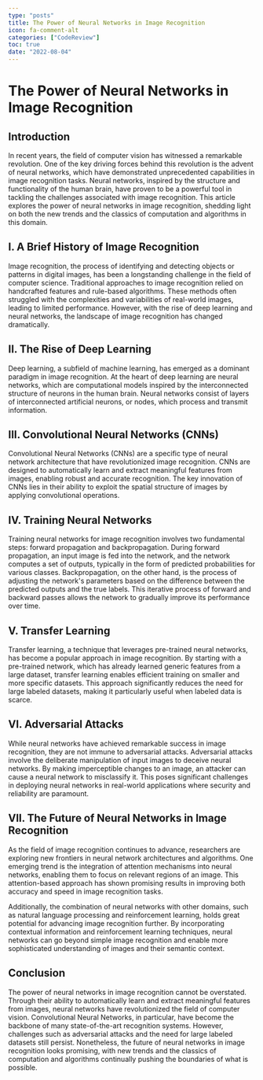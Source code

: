 ```yaml
---
type: "posts"
title: The Power of Neural Networks in Image Recognition
icon: fa-comment-alt
categories: ["CodeReview"]
toc: true
date: "2022-08-04"
---
```




# The Power of Neural Networks in Image Recognition

## Introduction

In recent years, the field of computer vision has witnessed a remarkable revolution. One of the key driving forces behind this revolution is the advent of neural networks, which have demonstrated unprecedented capabilities in image recognition tasks. Neural networks, inspired by the structure and functionality of the human brain, have proven to be a powerful tool in tackling the challenges associated with image recognition. This article explores the power of neural networks in image recognition, shedding light on both the new trends and the classics of computation and algorithms in this domain.

## I. A Brief History of Image Recognition

Image recognition, the process of identifying and detecting objects or patterns in digital images, has been a longstanding challenge in the field of computer science. Traditional approaches to image recognition relied on handcrafted features and rule-based algorithms. These methods often struggled with the complexities and variabilities of real-world images, leading to limited performance. However, with the rise of deep learning and neural networks, the landscape of image recognition has changed dramatically.

## II. The Rise of Deep Learning

Deep learning, a subfield of machine learning, has emerged as a dominant paradigm in image recognition. At the heart of deep learning are neural networks, which are computational models inspired by the interconnected structure of neurons in the human brain. Neural networks consist of layers of interconnected artificial neurons, or nodes, which process and transmit information.

## III. Convolutional Neural Networks (CNNs)

Convolutional Neural Networks (CNNs) are a specific type of neural network architecture that have revolutionized image recognition. CNNs are designed to automatically learn and extract meaningful features from images, enabling robust and accurate recognition. The key innovation of CNNs lies in their ability to exploit the spatial structure of images by applying convolutional operations.

## IV. Training Neural Networks

Training neural networks for image recognition involves two fundamental steps: forward propagation and backpropagation. During forward propagation, an input image is fed into the network, and the network computes a set of outputs, typically in the form of predicted probabilities for various classes. Backpropagation, on the other hand, is the process of adjusting the network's parameters based on the difference between the predicted outputs and the true labels. This iterative process of forward and backward passes allows the network to gradually improve its performance over time.

## V. Transfer Learning

Transfer learning, a technique that leverages pre-trained neural networks, has become a popular approach in image recognition. By starting with a pre-trained network, which has already learned generic features from a large dataset, transfer learning enables efficient training on smaller and more specific datasets. This approach significantly reduces the need for large labeled datasets, making it particularly useful when labeled data is scarce.

## VI. Adversarial Attacks

While neural networks have achieved remarkable success in image recognition, they are not immune to adversarial attacks. Adversarial attacks involve the deliberate manipulation of input images to deceive neural networks. By making imperceptible changes to an image, an attacker can cause a neural network to misclassify it. This poses significant challenges in deploying neural networks in real-world applications where security and reliability are paramount.

## VII. The Future of Neural Networks in Image Recognition

As the field of image recognition continues to advance, researchers are exploring new frontiers in neural network architectures and algorithms. One emerging trend is the integration of attention mechanisms into neural networks, enabling them to focus on relevant regions of an image. This attention-based approach has shown promising results in improving both accuracy and speed in image recognition tasks.

Additionally, the combination of neural networks with other domains, such as natural language processing and reinforcement learning, holds great potential for advancing image recognition further. By incorporating contextual information and reinforcement learning techniques, neural networks can go beyond simple image recognition and enable more sophisticated understanding of images and their semantic context.

## Conclusion

The power of neural networks in image recognition cannot be overstated. Through their ability to automatically learn and extract meaningful features from images, neural networks have revolutionized the field of computer vision. Convolutional Neural Networks, in particular, have become the backbone of many state-of-the-art recognition systems. However, challenges such as adversarial attacks and the need for large labeled datasets still persist. Nonetheless, the future of neural networks in image recognition looks promising, with new trends and the classics of computation and algorithms continually pushing the boundaries of what is possible.